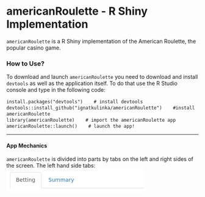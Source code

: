 # americanRoulette - R Shiny Implementation
`americanRoulette` is a R Shiny implementation of the American Roulette, the popular casino game. 


### How to Use?
To download and launch `americanRoulette` you need to download and install `devtools` as well as the application itself. To do that use the R Studio console and type in the following code:

    install.packages("devtools")    # install devtools
    devtools::install_github("ignatkulinka/americanRoulette")    #install americanRoulette
    library(americanRoulette)    # import the americanRoulette app
    americanRoulette::launch()    # launch the app!

---
#### App Mechanics
`americanRoulette` is divided into parts by tabs on the left and right sides of the screen.
The left hand side tabs:
![Alt Text](\images\lhs_tabs.png)
    

    

